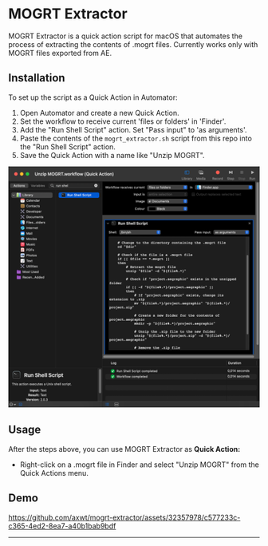 
# MOGRT Extractor

MOGRT Extractor is a quick action script for macOS that automates the process of extracting the contents of .mogrt files.
Currently works only with MOGRT files exported from AE.

## Installation

To set up the script as a Quick Action in Automator:

1. Open Automator and create a new Quick Action.
2. Set the workflow to receive current 'files or folders' in 'Finder'.
3. Add the "Run Shell Script" action. Set "Pass input" to 'as arguments'. 
4. Paste the contents of the `mogrt_extractor.sh` script from this repo into the "Run Shell Script" action.
5. Save the Quick Action with a name like "Unzip MOGRT".

![Automator Setup](./media/automator.png)

## Usage

After the steps above, you can use MOGRT Extractor as **Quick Action:**

- Right-click on a .mogrt file in Finder and select "Unzip MOGRT" from the Quick Actions menu.

## Demo

https://github.com/axwt/mogrt-extractor/assets/32357978/c577233c-c365-4ed2-8ea7-a40b1bab9bdf

---
